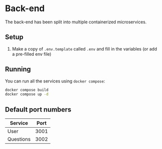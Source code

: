 # Back-end

The back-end has been split into multiple containerized microservices.

## Setup

1. Make a copy of `.env.template` called `.env` and fill in the variables (or add a pre-filled env file)

## Running

You can run all the services using `docker compose`:

```sh
docker compose build
docker compose up -d
```

## Default port numbers

| **Service** | **Port** |
| ----------- | -------- |
| User        | 3001     |
| Questions   | 3002     |
